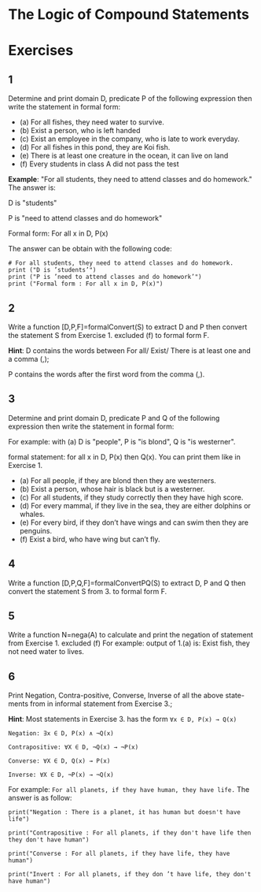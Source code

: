 # The Logic of Compound Statements

# Exercises

## 1

Determine and print domain D, predicate P of the following expression then write the statement in formal form:

- (a) For all fishes, they need water to survive.
- (b) Exist a person, who is left handed
- (c) Exist an employee in the company, who is late to work everyday.
- (d) For all fishes in this pond, they are Koi fish.
- (e) There is at least one creature in the ocean, it can live on land
- (f) Every students in class A did not pass the test

**Example**: "For all students, they need to attend classes and do homework." The answer is:

D is "students"

P is "need to attend classes and do homework"

Formal form: For all x in D, P(x)

The answer can be obtain with the following code:

```
# For all students, they need to attend classes and do homework.
print ("D is ’students’")
print ("P is ’need to attend classes and do homework’")
print ("Formal form : For all x in D, P(x)")
```

## 2

Write a function [D,P,F]=formalConvert(S) to extract D and P then convert the statement S from Exercise 1. excluded (f) to formal form F.

**Hint**: D contains the words between For all/ Exist/ There is at least one and a comma (,);

P contains the words after the first word from the comma (,).

## 3

Determine and print domain D, predicate P and Q of the following expression then write the statement in formal form:

For example: with (a) D is "people", P is "is blond", Q is "is westerner".

formal statement: for all x in D, P(x) then Q(x). You can print them like in Exercise 1.

- (a) For all people, if they are blond then they are westerners.
- (b) Exist a person, whose hair is black but is a westerner.
- (c) For all students, if they study correctly then they have high score.
- (d) For every mammal, if they live in the sea, they are either dolphins or
  whales.
- (e) For every bird, if they don’t have wings and can swim then they are
  penguins.
- (f) Exist a bird, who have wing but can’t fly.

## 4

Write a function [D,P,Q,F]=formalConvertPQ(S) to extract D, P and Q then convert the statement S from 3. to formal form F.

## 5

Write a function N=nega(A) to calculate and print the negation of statement from Exercise 1. excluded (f)
For example: output of 1.(a) is: Exist fish, they not need water to lives.

## 6

Print Negation, Contra-positive, Converse, Inverse of all the above state-
ments from in informal statement from Exercise 3.;

**Hint**: Most statements in Exercise 3. has the form `∀x ∈ D, P(x) → Q(x)`

`Negation: ∃x ∈ D, P(x) ∧ ¬Q(x)`

`Contrapositive: ∀X ∈ D, ¬Q(x) → ¬P(x)`

`Converse: ∀X ∈ D, Q(x) → P(x)`

`Inverse: ∀X ∈ D, ¬P(x) → ¬Q(x)`


For example: `For all planets, if they have human, they have life.` The answer is as follow:

```
print("Negation : There is a planet, it has human but doesn't have life")

print("Contrapositive : For all planets, if they don't have life then they don't have human")

print("Converse : For all planets, if they have life, they have human")

print("Invert : For all planets, if they don ’t have life, they don't have human")
```
